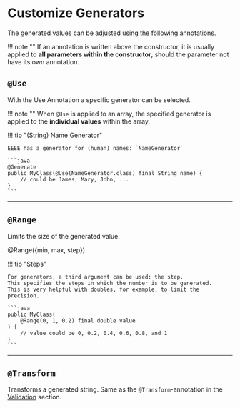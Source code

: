 # Customize Generators

The generated values can be adjusted using the following annotations.

!!! note ""
    If an annotation is written above the constructor, it is usually applied to **all parameters within the constructor**, should the parameter not have its own annotation.

## `@Use`

With the Use Annotation a specific generator can be selected.

!!! note ""
    When `@Use` is applied to an array, the specified generator is applied to the **individual values** within the array.


!!! tip "(String) Name Generator"

    EEEE has a generator for (human) names: `NameGenerator`

    ```java
    @Generate
    public MyClass(@Use(NameGenerator.class) final String name) {
        // could be James, Mary, John, ...
    }
    ```

---

## `@Range`

Limits the size of the generated value.

@Range({min, max, step})

!!! tip "Steps"
    
    For generators, a third argument can be used: the step. 
    This specifies the steps in which the number is to be generated. 
    This is very helpful with doubles, for example, to limit the precision.

    ```java
    public MyClass(
        @Range(0, 1, 0.2) final double value
    ) {
        // value could be 0, 0.2, 0.4, 0.6, 0.8, and 1
    }
    ```

---

## `@Transform`

Transforms a generated string. Same as the `@Transform`-annotation in the [Validation](../entrypoints/03-validation.md) section.